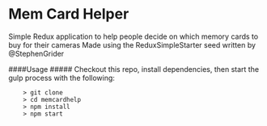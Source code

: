 # Mem Card Helper

Simple Redux application to help people decide on which memory cards to buy for their cameras
Made using the ReduxSimpleStarter seed written by @StephenGrider

####Usage #####
Checkout this repo, install dependencies, then start the gulp process with the following:

```
	> git clone
	> cd memcardhelp
	> npm install
	> npm start
```
